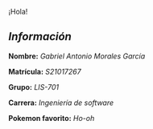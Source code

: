 ¡Hola!
## _Información_
**Nombre:** _Gabriel Antonio Morales García_

**Matrícula:** _S21017267_

**Grupo:** _LIS-701_

**Carrera:** _Ingeniería de software_

**Pokemon favorito:** _Ho-oh_
